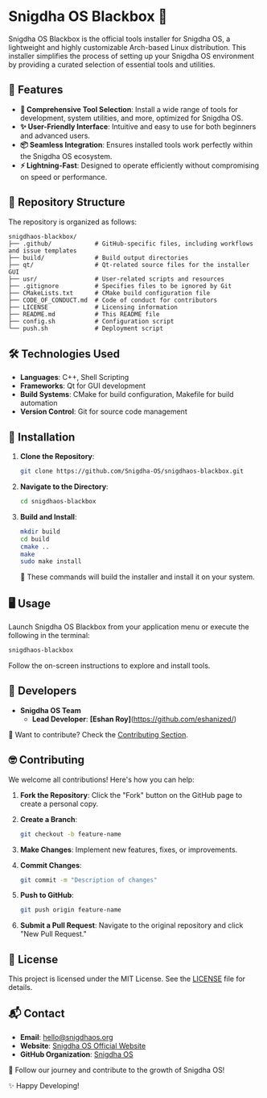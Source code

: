 # Snigdha OS Blackbox 🚀

Snigdha OS Blackbox is the official tools installer for Snigdha OS, a lightweight and highly customizable Arch-based Linux distribution. This installer simplifies the process of setting up your Snigdha OS environment by providing a curated selection of essential tools and utilities.



## 🌟 Features

- **🔧 Comprehensive Tool Selection**: Install a wide range of tools for development, system utilities, and more, optimized for Snigdha OS.
- **✨ User-Friendly Interface**: Intuitive and easy to use for both beginners and advanced users.
- **📦 Seamless Integration**: Ensures installed tools work perfectly within the Snigdha OS ecosystem.
- **⚡ Lightning-Fast**: Designed to operate efficiently without compromising on speed or performance.



## 📁 Repository Structure

The repository is organized as follows:

```
snigdhaos-blackbox/
├── .github/            # GitHub-specific files, including workflows and issue templates
├── build/              # Build output directories
├── qt/                 # Qt-related source files for the installer GUI
├── usr/                # User-related scripts and resources
├── .gitignore          # Specifies files to be ignored by Git
├── CMakeLists.txt      # CMake build configuration file
├── CODE_OF_CONDUCT.md  # Code of conduct for contributors
├── LICENSE             # Licensing information
├── README.md           # This README file
├── config.sh           # Configuration script
└── push.sh             # Deployment script
```



## 🛠️ Technologies Used

- **Languages**: C++, Shell Scripting
- **Frameworks**: Qt for GUI development
- **Build Systems**: CMake for build configuration, Makefile for build automation
- **Version Control**: Git for source code management



## 🚀 Installation

1. **Clone the Repository**:

   ```bash
   git clone https://github.com/Snigdha-OS/snigdhaos-blackbox.git
   ```

2. **Navigate to the Directory**:

   ```bash
   cd snigdhaos-blackbox
   ```

3. **Build and Install**:

   ```bash
   mkdir build
   cd build
   cmake ..
   make
   sudo make install
   ```

   📝 These commands will build the installer and install it on your system.



## 🖥️ Usage

Launch Snigdha OS Blackbox from your application menu or execute the following in the terminal:

```bash
snigdhaos-blackbox
```

Follow the on-screen instructions to explore and install tools.



## 🤝 Developers

- **Snigdha OS Team**
  - **Lead Developer**: **[Eshan Roy]**(https://github.com/eshanized/)

👋 Want to contribute? Check the [Contributing Section](#-contributing).



## 🤓 Contributing

We welcome all contributions! Here's how you can help:

1. **Fork the Repository**:
   Click the "Fork" button on the GitHub page to create a personal copy.

2. **Create a Branch**:
   ```bash
   git checkout -b feature-name
   ```

3. **Make Changes**:
   Implement new features, fixes, or improvements.

4. **Commit Changes**:
   ```bash
   git commit -m "Description of changes"
   ```

5. **Push to GitHub**:
   ```bash
   git push origin feature-name
   ```

6. **Submit a Pull Request**:
   Navigate to the original repository and click "New Pull Request."



## 📜 License

This project is licensed under the MIT License. See the [LICENSE](LICENSE) file for details.



## 📬 Contact

- **Email**: [hello@snigdhaos.org](mailto:hello@snigdhaos.org)
- **Website**: [Snigdha OS Official Website](https://snigdhaos.org/)
- **GitHub Organization**: [Snigdha OS](https://github.com/Snigdha-OS)

🌟 Follow our journey and contribute to the growth of Snigdha OS!



✨ Happy Developing! 